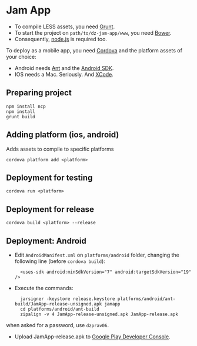 # Jam App

* To compile LESS assets, you need [Grunt](http://gruntjs.com/).
* To start the project on `path/to/dz-jam-app/www`, you need [Bower](http://bower.io/).
* Consequently, [node.js](http://nodejs.org) is required too.

To deploy as a mobile app, you need [Cordova](http://cordova.apache.org/)
and the platform assets of your choice:

* Android needs [Ant](http://ant.apache.org/) and the [Android SDK](http://developer.android.com/sdk/).
* IOS needs a Mac. Seriously. And [XCode](https://developer.apple.com/xcode/downloads/).

## Preparing project
    npm install ncp
    npm install
    grunt build

## Adding platform (ios, android)
Adds assets to compile to specific platforms

    cordova platform add <platform>


## Deployment for testing
    cordova run <platform>

## Deployment for release
    cordova build <platform> --release

## Deployment: Android

* Edit `AndroidManifest.xml` on `platforms/android` folder, changing the following line (before `cordova build`):

        <uses-sdk android:minSdkVersion="7" android:targetSdkVersion="19" />


* Execute the commands:

        jarsigner -keystore release.keystore platforms/android/ant-build/JamApp-release-unsigned.apk jamapp
        cd platforms/android/ant-build
        zipalign -v 4 JamApp-release-unsigned.apk JamApp-release.apk

when asked for a password, use `dzprav06`.


* Upload JamApp-release.apk to [Google Play Developer Console](https://play.google.com/apps/publish).